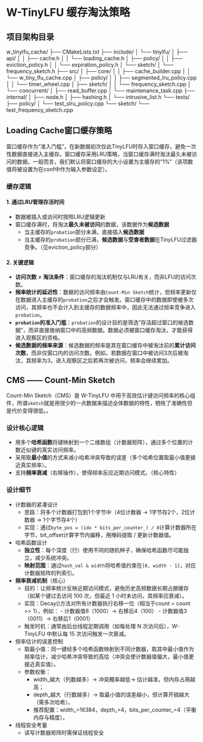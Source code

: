 # W-TinyLFU 缓存淘汰策略

## 项目架构目录
w_tinylfu_cache/
├── CMakeLists.txt
├── include/
│   └── tinylfu/
│       ├── api/
│       │   ├── cache.h
│       │   └── loading_cache.h
│       ├── policy/
│       │   ├── eviction_policy.h
│       │   └── expiration_policy.h
│       └── sketch/
│           └── frequency_sketch.h
├── src/
│   ├── core/
│   │   ├── cache_builder.cpp
│   │   └── w_tiny_lfu_cache.cpp
│   ├── policy/
│   │   ├── segmented_lru_policy.cpp
│   │   └── timer_wheel.cpp
│   ├── sketch/
│   │   └── frequency_sketch.cpp
│   └── concurrent/
│       ├── read_buffer.cpp
│       └── maintenance_task.cpp
├── internal/
│   ├── node.h
│   ├── hashing.h
│   └── intrusive_list.h
└── tests/
    ├── policy/
    │   └── test_slru_policy.cpp
    └── sketch/
        └── test_frequency_sketch.cpp

## Loading Cache窗口缓存策略
窗口缓存作为“准入门槛”，在新数据初次仅此TinyLFU时存入窗口缓存，避免一次性数据直接进入主缓存。窗口缓存采用LRU策略，当窗口缓存满时淘汰最久未被访问的数据。一般而言，我们默认将窗口缓存的大小设置为主缓存的“1%”（该项数值将被设置为在conf中作为输入参数设定）。

### 缓存逻辑
#### 1. 通过LRU管理存活时间
+ 数据被插入或访问时按照LRU逻辑更新
+ 窗口缓存满时，将淘汰**最久未被访问**的数据，该数据作为**候选数据**
    + 当主缓存的`probation`部分未满，直接插入**候选数据**
    + 当主缓存的`probation`部分已满，**候选数据**与**受害者数据**在TinyLFU过滤器竞争。（见eviction_policy部分）
 
#### 2. 关键逻辑
+ **访问次数** ≠ **淘汰条件**：窗口缓存的淘汰机制仅与LRU有关，而非LFU的访问次数。
+ **频率统计的延迟性**：数据的访问频率由`Count-Min Sketch`统计，但频率更新仅在数据进入主缓存的`probation`之后才会触发。窗口缓存中的数据即使被多次访问，其频率也不会计入到主缓存的数据频率中，因此无法通过频率竞争进入`probation`。
+ **`probation`的准入门槛**：`probation`的设计目的是筛选“存活超过窗口的候选数据”，而非直接接纳窗口中的高频数据。数据必须被窗口缓存淘汰，才能获得进入观察区的资格。
+ **候选数据的频率来源**：候选数据的频率是其在窗口缓存中被淘汰前的**累计访问次数**，而非仅窗口内的访问次数。例如，若数据在窗口中被访问3次后被淘汰，其频率为3。进入观察区之后若再次被访问，频率会继续累加。


## CMS —— Count-Min Sketch
Count-Min Sketch（CMS）是 W-TinyLFU 中用于高效估计键访问频率的核心组件，所谓`sketch`就是用很少的一点数据来描述全体数据的特性，牺牲了准确性但是代价变得很低。。

### 设计核心逻辑
+ 用多个**哈希函数**将键映射到一个二维数组（计数器矩阵），通过多个位置的计数近似键的真实访问频率。
+ 采用取**最小值**的方式来减小哈希冲突导致的误差（多个哈希位置取最小值更接近真实频率）。
+ 支持**频率衰减**（右移操作），使得频率反应近期访问模式。（核心特性）

### 设计细节
+ 计数器的紧凑设计
    + 思路：将多个计数器打包到1个字节中（4位计数器 -> 1字节存2个，2位计数器 -> 1个字节存4个）
    + 实现：通过`byte_pos = (idx * bits_per_counter_) / 8`计算计数器所在字节，bit_offset计算字节内偏移，用掩码提取 / 更新计数器值。
+ 哈希函数设计
    + **独立性**：每个深度（行）使用不同的随机种子，确保哈希函数尽可能独立，减少系统冲突。
    + **映射范围**：通过`hash_val & width`将哈希值约束在`[0, width - 1]`，对应计数器矩阵的列索引。
 + **频率衰减机制**（核心）
     + 目的：让频率统计反映近期访问模式，避免历史高频数据长期占据缓存（如某个键过去访问 100 次，但最近 1 小时未访问，其频率应衰减）。
     + 实现：Decay()方法对所有计数器执行右移一位（相当于count = count >> 1），例如：
            - 计数器值8（1000）→ 右移后4（100）
            - 计数器值3（0011）→ 右移后1（0001）
     + 触发时机：通常由后台线程定期调用（如每处理 N 次访问后），W-TinyLFU 中默认每 15 次访问触发一次衰减。
+ 频率估计的误差控制
    + 取最小值：同一键经多个哈希函数映射到不同计数器，取其中最小值作为频率估计，减少哈希冲突导致的高估（冲突会使计数器值偏大，最小值更接近真实值）。
    + 参数权衡：
        - width_越大（列数越多）→ 冲突概率越低→ 估计越准，但内存占用越高；
        - depth_越大（行数越多）→ 取最小值的误差越小，但计算开销越大（需多次哈希）。
        - 推荐配置：width_=16384，depth_=4，bits_per_counter_=4（平衡内存与精度）。
+ 线程安全考量
    + 读写计数器矩阵时需保证线程安全
